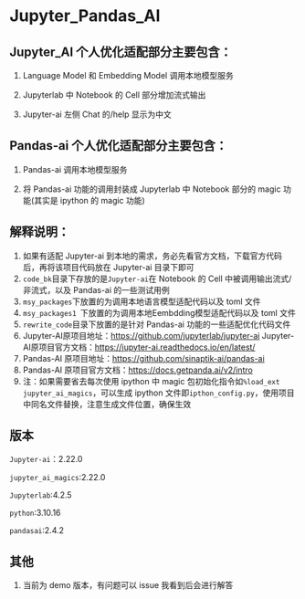 # Jupyter_Pandas_AI
## Jupyter_AI  个人优化适配部分主要包含：
1. Language Model 和 Embedding Model 调用本地模型服务

2. Jupyterlab 中 Notebook 的 Cell 部分增加流式输出
3.  Jupyter-ai 左侧 Chat 的/help 显示为中文
   


## Pandas-ai 个人优化适配部分主要包含：

1. Pandas-ai 调用本地模型服务

2. 将 Pandas-ai 功能的调用封装成 Jupyterlab 中 Notebook 部分的 magic 功能(其实是 ipython 的 magic 功能)

   

## 解释说明：

1. 如果有适配 Jupyter-ai 到本地的需求，务必先看官方文档，下载官方代码后，再将该项目代码放在 Jupyter-ai 目录下即可
2. `code_bk`目录下存放的是`Jupyter-ai`在 Notebook 的 Cell 中被调用输出流式/非流式，以及 Pandas-ai 的一些测试用例
3. `msy_packages`下放置的为调用本地语言模型适配代码以及 toml 文件
4. `msy_packages1 `下放置的为调用本地Eembdding模型适配代码以及 toml 文件
5. `rewrite_code`目录下放置的是针对 Pandas-ai 功能的一些适配优化代码文件
6. Jupyter-AI原项目地址：https://github.com/jupyterlab/jupyter-ai
   Jupyter-AI原项目官方文档：https://jupyter-ai.readthedocs.io/en/latest/
7. Pandas-AI 原项目地址：https://github.com/sinaptik-ai/pandas-ai
8. Pandas-AI 原项目官方文档：https://docs.getpanda.ai/v2/intro
9. 注：如果需要省去每次使用 ipython 中 magic 包初始化指令如`%load_ext jupyter_ai_magics`，可以生成 ipython 文件即`ipthon_config.py`，使用项目中同名文件替换，注意生成文件位置，确保生效



## 版本

`Jupyter-ai`：2.22.0

`jupyter_ai_magics`:2.22.0

`Jupyterlab`:4.2.5

`python`:3.10.16

`pandasai`:2.4.2



## 其他

1. 当前为 demo 版本，有问题可以 issue 我看到后会进行解答
